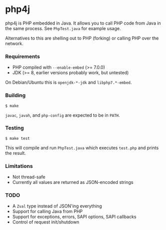 # php4j

php4j is PHP embedded in Java. It allows you to call PHP code from Java in the
same process. See `PhpTest.java` for example usage.

Alternatives to this are shelling out to PHP (forking) or calling PHP over the
network.

### Requirements

* PHP compiled with `--enable-embed` (>= 7.0.0)
* JDK (>= 8, earlier versions probably work, but untested)

On Debian/Ubuntu this is `openjdk-*-jdk` and `libphp7.*-embed`.

### Building

    $ make

`javac`, `javah`, and `php-config` are expected to be in `PATH`.

### Testing

    $ make test

This will compile and run `PhpTest.java` which executes `test.php` and prints
the result.

### Limitations

* Not thread-safe
* Currently all values are returned as JSON-encoded strings

### TODO

* A `Zval` type instead of JSON'ing everything
* Support for calling Java from PHP
* Support for exceptions, errors, SAPI options, SAPI callbacks
* Control of request init/shutdown
